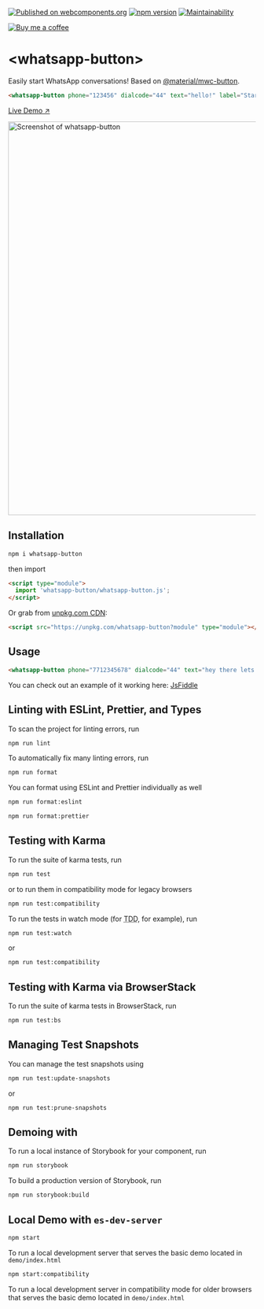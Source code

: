 [![Published on webcomponents.org](https://img.shields.io/badge/webcomponents.org-published-blue.svg)](https://www.webcomponents.org/element/whatsapp-button) [![npm version](https://badge.fury.io/js/whatsapp-button.svg)](https://badge.fury.io/js/whatsapp-button) [![Maintainability](https://api.codeclimate.com/v1/badges/945fe901103848ca5de1/maintainability)](https://codeclimate.com/github/smashah/whatsapp-button/maintainability)

[![Buy me a coffee][buymeacoffee-shield]][buymeacoffee]

# \<whatsapp-button>

Easily start WhatsApp conversations! Based on [@material/mwc-button](https://github.com/material-components/material-components-web-components#readme).


```html
<whatsapp-button phone="123456" dialcode="44" text="hello!" label="Start Chat"></whatsapp-button>
```

[Live Demo ↗](https://jsfiddle.net/8cgwvmbd/2/)

[<img src="https://raw.githubusercontent.com/smashah/whatsapp-button/master/button-demo.png" alt="Screenshot of whatsapp-button" width="800">](https://jsfiddle.net/8cgwvmbd/2/)

## Installation

```bash
npm i whatsapp-button
```

then import

```html
<script type="module">
  import 'whatsapp-button/whatsapp-button.js';
</script>
```

Or grab from [unpkg.com CDN](https://unpkg.com/whatsapp-button?module):

```html
<script src="https://unpkg.com/whatsapp-button?module" type="module"></script>
```

## Usage

<!--
```
<custom-element-demo>
  <template>
<script src="https://unpkg.com/whatsapp-button?module" type="module"></script>
<script type="module">
  import './whatsapp-button.js';
</script>
    <next-code-block></next-code-block>
  </template>
</custom-element-demo>
```
-->

```html
<whatsapp-button phone="7712345678" dialcode="44" text="hey there lets chat!" label="Start Chat"></whatsapp-button>
```

You can check out an example of it working here: [JsFiddle](https://jsfiddle.net/8cgwvmbd/1/)

## Linting with ESLint, Prettier, and Types

To scan the project for linting errors, run

```bash
npm run lint
```

To automatically fix many linting errors, run

```bash
npm run format
```

You can format using ESLint and Prettier individually as well

```bash
npm run format:eslint
```

```bash
npm run format:prettier
```

## Testing with Karma

To run the suite of karma tests, run

```bash
npm run test
```

or to run them in compatibility mode for legacy browsers

```bash
npm run test:compatibility
```

To run the tests in watch mode (for <abbr title="test driven development">TDD</abbr>, for example), run

```bash
npm run test:watch
```

or

```bash
npm run test:compatibility
```

## Testing with Karma via BrowserStack

To run the suite of karma tests in BrowserStack, run

```bash
npm run test:bs
```

## Managing Test Snapshots

You can manage the test snapshots using

```bash
npm run test:update-snapshots
```
or
```bash
npm run test:prune-snapshots
```

## Demoing with 

To run a local instance of Storybook for your component, run

```bash
npm run storybook
```

To build a production version of Storybook, run

```bash
npm run storybook:build
```


## Local Demo with `es-dev-server`

```bash
npm start
```

To run a local development server that serves the basic demo located in `demo/index.html`

```bash
npm start:compatibility
```

To run a local development server in compatibility mode for older browsers that serves the basic demo located in `demo/index.html`

[buymeacoffee-shield]: https://www.buymeacoffee.com/assets/img/guidelines/download-assets-sm-2.svg
[buymeacoffee]: https://www.buymeacoffee.com/smashah
